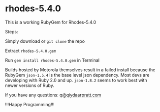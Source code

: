 # rhodes-5.4.0
This is a working RubyGem for Rhodes-5.4.0

Steps:

Simply download or `git clone` the repo

Extract `rhodes-5.4.0.gem`

Run `gem install rhodes-5.4.0.gem` in Terminal

Builds hosted by Motorola themselves result in a failed install because the RubyGem `json-1.5.4` is the base level json dependency. Most devs are developing with Ruby 2.0 and up. `json-1.8.2` seems to work best with newer versions of Ruby.

If you have any questions: q@qiydaarpratt.com

!!!Happy Programming!!!
